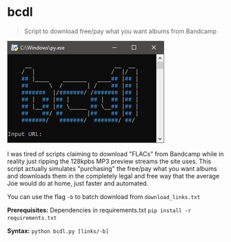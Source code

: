 # bcdl
> Script to download free/pay what you want albums from Bandcamp

![](sc.jpg)

I was tired of scripts claiming to download "FLACs" from Bandcamp while in reality just ripping the 128kpbs MP3 preview streams the site uses. This script actually simulates "purchasing" the free/pay what you want albums and downloads them in the completely legal and free way that the average Joe would do at home, just faster and automated.

You can use the flag `-b` to batch download from `download_links.txt`

**Prerequisites:** Dependencies in requirements.txt `pip install -r requirements.txt`

**Syntax:** `python bcdl.py [links/-b]`
